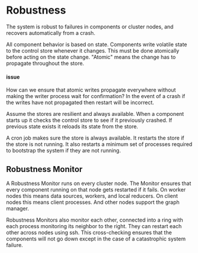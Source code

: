 # Robustness

The system is robust to failures in components or cluster nodes, and recovers automatically from a crash.

All component behavior is based on state.
Components write volatile state to the control store whenever it changes.
This must be done atomically before acting on the state change.
"Atomic" means the change has to propagate throughout the store.

#### issue
How can we ensure that atomic writes propagate everywhere without making the writer process wait for confirmation?
In the event of a crash if the writes have not propagated then restart will be incorrect.

Assume the stores are resilient and always available.
When a component starts up it checks the control store to see if it previously crashed.
If previous state exists it reloads its state from the store.

A cron job makes sure the store is always available.
It restarts the store if the store is not running.
It also restarts a minimum set of processes required to bootstrap the system if they are not running.

## Robustness Monitor

A Robustness Monitor runs on every cluster node.
The Monitor ensures that every component running on that node gets restarted if it fails.
On worker nodes this means data sources, workers, and local reducers.
On client nodes this means client processes.
And other nodes support the graph manager.

Robustness Monitors also monitor each other, connected into a ring with each process monitoring its neighbor to the right.
They can restart each other across nodes using ssh.
This cross-checking ensures that the components will not go down except in the case of a catastrophic system failure.
